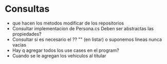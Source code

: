# Consultas
* que hacen los metodos modificar de los repositorios
* Consultar implementacion de Persona.cs Deben ser abstractas las propiedades?
* Consultar si es necesario el ?? "" (en listar) o suponemos lineas nunca vacias
* Hay q agregar todos los use cases en el program?
* Cuando se le agregan los vehiculos al titular